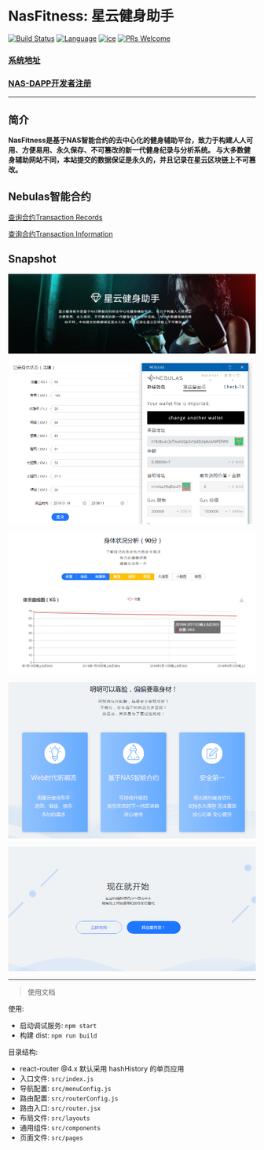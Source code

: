 # NasFitness: 星云健身助手

[![Build Status](https://travis-ci.org/kun368/NasFitness.svg?branch=master)](https://travis-ci.org/kun368/NasFitness)
[![Language](https://img.shields.io/badge/language-javascript-blue.svg)](https://github.com/kun368/NasFitness)
[![ice](https://img.shields.io/badge/developing%20with-ICE-2077ff.svg)](https://github.com/alibaba/ice)
[![PRs Welcome](https://img.shields.io/badge/PRs-welcome-brightgreen.svg)](https://github.com/kun368/NasPasteBin)

### [系统地址](http://nas-fitness.zzkun.com)

### [NAS-DAPP开发者注册](https://incentive.nebulas.io/cn/signup.html?invite=OILxo)

---

## 简介

**NasFitness是基于NAS智能合约的去中心化的健身辅助平台，致力于构建人人可用、方便易用、永久保存、不可篡改的新一代健身纪录与分析系统。 与大多数健身辅助网站不同，本站提交的数据保证是永久的，并且记录在星云区块链上不可篡改。**

## Nebulas智能合约

[查询合约Transaction Records](https://explorer.nebulas.io/#/address/n1vXoLP8qFzk47u52zgAWufdDrwBFc9Rq1T)

[查询合约Transaction Information](https://explorer.nebulas.io/#/tx/a4fc562663f242a8f4636d5db97dd4f9d93e0e6880fd3eea73ad3e62c635b34e)

## Snapshot


![](https://raw.githubusercontent.com/kun368/NasFitness/master/doc/1.png)

![](https://raw.githubusercontent.com/kun368/NasFitness/master/doc/2.png)

![](https://raw.githubusercontent.com/kun368/NasFitness/master/doc/3.png)

![](https://raw.githubusercontent.com/kun368/NasFitness/master/doc/4.png)

![](https://raw.githubusercontent.com/kun368/NasFitness/master/doc/5.png)

---

> 使用文档

使用:

* 启动调试服务: `npm start`
* 构建 dist: `npm run build`

目录结构:

* react-router @4.x 默认采用 hashHistory 的单页应用
* 入口文件: `src/index.js`
* 导航配置: `src/menuConfig.js`
* 路由配置: `src/routerConfig.js`
* 路由入口: `src/router.jsx`
* 布局文件: `src/layouts`
* 通用组件: `src/components`
* 页面文件: `src/pages`
